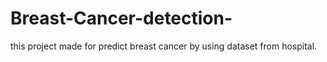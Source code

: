 # Breast-Cancer-detection-
this project made for predict breast cancer by using dataset from hospital.
